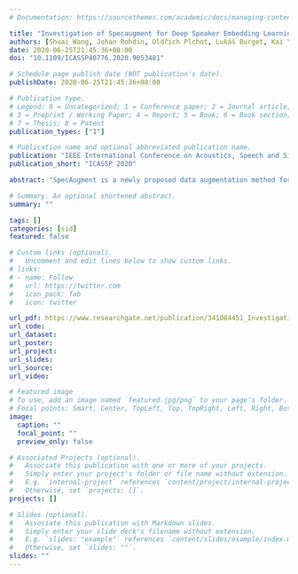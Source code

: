 ```yaml
---
# Documentation: https://sourcethemes.com/academic/docs/managing-content/

title: "Investigation of Specaugment for Deep Speaker Embedding Learning"
authors: [Shuai Wang, Johan Rohdin, Oldřich Plchot, Lukáš Burget, Kai Yu, Jan Černocký]
date: 2020-06-25T21:45:36+08:00
doi: "10.1109/ICASSP40776.2020.9053481"

# Schedule page publish date (NOT publication's date).
publishDate: 2020-06-25T21:45:36+08:00

# Publication type.
# Legend: 0 = Uncategorized; 1 = Conference paper; 2 = Journal article;
# 3 = Preprint / Working Paper; 4 = Report; 5 = Book; 6 = Book section;
# 7 = Thesis; 8 = Patent
publication_types: ["1"]

# Publication name and optional abbreviated publication name.
publication: "IEEE International Conference on Acoustics, Speech and Signal Processing (ICASSP), Barcelona, Spain, 2020"
publication_short: "ICASSP 2020"

abstract: "SpecAugment is a newly proposed data augmentation method for speech recognition. By randomly masking bands in the log Mel spectogram this method leads to impressive performance improvements. In this paper, we investigate the usage of SpecAugment for speaker verification tasks. Two different models, namely 1-D convolutional TDNN and 2-D convolutional ResNet34, trained with either Softmax or AAM-Softmax loss, are used to analyze SpecAugment’s effectiveness. Experiments are carried out on the Voxceleb and NIST SRE 2016 dataset. By applying SpecAugment to the original clean data in an on-the-fly manner without complex off-line data augmentation methods, we obtained 3.72% and 11.49% EER for NIST SRE 2016 Cantonese and Tagalog, respectively. For Voxceleb1 evaluation set, we obtained 1.47% EER."

# Summary. An optional shortened abstract.
summary: ""

tags: []
categories: [sid]
featured: false

# Custom links (optional).
#   Uncomment and edit lines below to show custom links.
# links:
# - name: Follow
#   url: https://twitter.com
#   icon_pack: fab
#   icon: twitter

url_pdf: https://www.researchgate.net/publication/341084451_Investigation_of_Specaugment_for_Deep_Speaker_Embedding_Learning
url_code:
url_dataset:
url_poster:
url_project:
url_slides:
url_source:
url_video:

# Featured image
# To use, add an image named `featured.jpg/png` to your page's folder. 
# Focal points: Smart, Center, TopLeft, Top, TopRight, Left, Right, BottomLeft, Bottom, BottomRight.
image:
  caption: ""
  focal_point: ""
  preview_only: false

# Associated Projects (optional).
#   Associate this publication with one or more of your projects.
#   Simply enter your project's folder or file name without extension.
#   E.g. `internal-project` references `content/project/internal-project/index.md`.
#   Otherwise, set `projects: []`.
projects: []

# Slides (optional).
#   Associate this publication with Markdown slides.
#   Simply enter your slide deck's filename without extension.
#   E.g. `slides: "example"` references `content/slides/example/index.md`.
#   Otherwise, set `slides: ""`.
slides: ""
---
```

